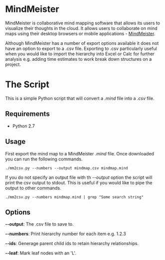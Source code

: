 # MindMeister

MindMeister is collaborative mind mapping software that allows its users to visualize their thoughts in the cloud.
It allows users to collaborate on mind maps using their desktop browsers or mobile applications - [MindMeister](https://www.mindmeister.com/).

Although MindMeister has a number of export options available it does not have an option to export to a .csv file.
Exporting to .csv particularly useful when you would like to import the hierarchy into Excel or Calc for further
analysis e.g. adding time estimates to work break down structures on a project.

# The Script

This is a simple Python script that will convert a *.mind* file into a *.csv* file.

## Requirements

- Python 2.7

## Usage

First export the mind map to a MindMeister *.mind* file. Once downloaded you can run the following commands.

```
./mm2csv.py --numbers --output mindmap.csv mindmap.mind
```

If you do not specify an output file with th *--output* option the script will print the csv output to stdout.
This is useful if you would like to pipe the output to other commands.

```
./mm2csv.py --numbers mindmap.mind | grep "Some search string"
```

## Options

**--output**: The .csv file to save to.

**--numbers**: Print hierarchy number for each item e.g. 1.2.3

**--ids**: Generage parent child ids to retain hierarchy relationships.

**--leaf**: Mark leaf nodes with an 'L'.
